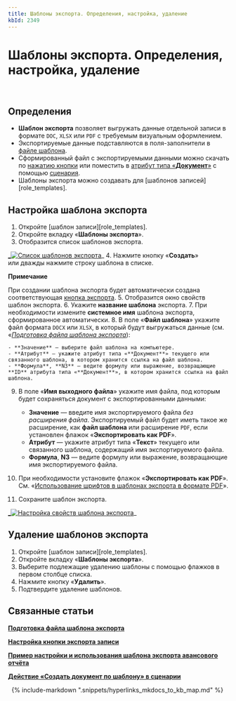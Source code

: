 ```yaml
---
title: Шаблоны экспорта. Определения, настройка, удаление
kbId: 2349
---
```


# Шаблоны экспорта. Определения, настройка, удаление

 

## Определения

- **Шаблон экспорта** позволяет выгружать данные отдельной записи в формате `DOC`, `XLSX` или `PDF` с требуемым визуальным оформлением.
- Экспортируемые данные подставляются в поля-заполнители в [файле шаблона](https://kb.comindware.ru/article.php?id=2352).
- Сформированный файл с экспортируемыми данными можно скачать по [нажатию кнопки](https://kb.comindware.ru/article.php?id=2348) или поместить в [атрибут типа «**Документ**»](https://kb.comindware.ru/article.php?id=2241) с помощью [сценария](https://kb.comindware.ru/article.php?id=2149#mcetoc_1gil2osb20).
- Шаблоны экспорта можно создавать для [шаблонов записей][role_templates].

## Настройка шаблона экспорта

1. Откройте [шаблон записи][role_templates].
2. Откройте вкладку «**Шаблоны экспорта**».
3. Отобразится список шаблонов экспорта.

[_![Список шаблонов экспорта](https://kb.comindware.ru/assets/export_template_list.png)](https://kb.comindware.ru/assets/export_template_list.png)_
4. Нажмите кнопку «**Создать**» или дважды нажмите строку шаблона в списке.

**Примечание**

При создании шаблона экспорта будет автоматически создана соответствующая [кнопка экспорта](https://kb.comindware.ru/article.php?id=2348).
5. Отобразится окно свойств шаблон экспорта.
6. Укажите **название шаблона** экспорта.
7. При необходимости измените **системное имя** шаблона экспорта, сформированное автоматически.
8. В поле «**Файл шаблона**» укажите файл формата `DOCX` или `XLSX`, в который будут выгружаться данные (см. «*[Подготовка файла шаблона экспорта](https://kb.comindware.ru/article.php?id=2352)*):

    - **Значение** — выберите файл шаблона на компьютере.
    - **Атрибут** — укажите атрибут типа «**Документ**» текущего или связанного шаблона, в котором хранится ссылка на файл шаблона.
    - **Формула**, **N3** — ведите формулу или выражение, возвращающие **ID** атрибута типа «**Документ**», в котором хранится ссылка на файл шаблона.
9. В поле «**Имя выходного файла**» укажите имя файла, под которым будет сохраняться документ с экспортированными данными:

    - **Значение** — введите имя экспортируемого файла *без расширения файла*. Экспортируемый файл будет иметь такое же расширение, как **файл шаблона** или расширение `PDF`, если установлен флажок «**Экспортировать как PDF**».
    - **Атрибут** — укажите атрибут типа «**Текст**» текущего или связанного шаблона, содержащий имя экспортируемого файла.
    - **Формула**, **N3** — ведите формулу или выражение, возвращающие имя экспортируемого файла.
10. При необходимости установите флажок «**Экспортировать как PDF**». См. «[Использование шрифтов в шаблонах экспорта в формате PDF](https://kb.comindware.ru/article.php?id=2352#mcetoc_1hkdp7acq3 "Использование шрифтов в шаблонах экспорта в формате PDF")».
11. Сохраните шаблон экспорта.

[_![Настройка свойств шаблона экспорта](https://kb.comindware.ru/assets/export_template_configure.png)](https://kb.comindware.ru/assets/export_template_configure.png)_

## Удаление шаблонов экспорта

1. Откройте [шаблон записи][role_templates].
2. Откройте вкладку «**Шаблоны экспорта**».
3. Выберите подлежащие удалению шаблоны с помощью флажков в первом столбце списка.
4. Нажмите кнопку «**Удалить**».
5. Подтвердите удаление шаблонов.

## Связанные статьи

**[Подготовка файла шаблона экспорта](https://kb.comindware.ru/article.php?id=2352)**

**[Настройка кнопки экспорта записи](https://kb.comindware.ru/article.php?id=2348)**

[**Пример настройки и использования шаблона экспорта авансового отчёта**](https://kb.comindware.ru/article.php?id=2353)

**[Действие «Создать документ по шаблону» в сценарии](https://kb.comindware.ru/article.php?id=2149#mcetoc_1gil2osb20)**



 
{% include-markdown ".snippets/hyperlinks_mkdocs_to_kb_map.md" %}
